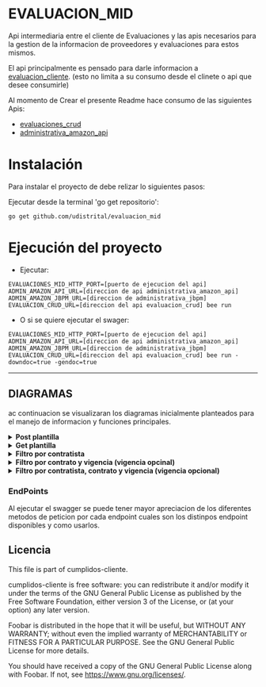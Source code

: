 # EVALUACION_MID

Api intermediaria entre el cliente de Evaluaciones y las apis necesarios para la gestion de la informacion de proveedores y evaluaciones para estos mismos.

El api principalmente es pensado para darle informacion a [evaluacion_cliente](https://github.com/udistrital/evaluacion_cliente). (esto no limita a su consumo desde el clinete o api que desee consumirle)


Al momento de Crear el presente Readme hace consumo de las siguientes Apis:

- [evaluaciones_crud](https://github.com/udistrital/evaluacion_crud)
- [administrativa_amazon_api](https://github.com/udistrital/administrativa_amazon_api)

# Instalación
Para instalar el proyecto de debe relizar lo siguientes pasos:

Ejecutar desde la terminal 'go get repositorio':
```shell 
go get github.com/udistrital/evaluacion_mid
```

# Ejecución del proyecto


- Ejecutar: 
```shell 
EVALUACIONES_MID_HTTP_PORT=[puerto de ejecucion del api] ADMIN_AMAZON_API_URL=[direccion de api administrativa_amazon_api] ADMIN_AMAZON_JBPM_URL=[direccion de administrativa_jbpm] EVALUACION_CRUD_URL=[direccion del api evaluacion_crud] bee run
```
- O si se quiere ejecutar el swager:

```shell 
EVALUACIONES_MID_HTTP_PORT=[puerto de ejecucion del api] ADMIN_AMAZON_API_URL=[direccion de api administrativa_amazon_api] ADMIN_AMAZON_JBPM_URL=[direccion de administrativa_jbpm] EVALUACION_CRUD_URL=[direccion del api evaluacion_crud] bee run -downdoc=true -gendoc=true
```


---

## DIAGRAMAS

ac continuacion se visualizaran los diagramas inicialmente planteados para el manejo de informacion y funciones principales.

<details>
    <summary><b>Post plantilla</b></summary>

![diagrama para plantillas-post_plantilla](https://user-images.githubusercontent.com/28914781/69213926-891f7800-0b33-11ea-81ee-fc63c0de7c60.png)
    

</details>

<details>
    <summary><b>Get plantilla</b></summary>

![diagrama para plantillas-get_plantilla](https://user-images.githubusercontent.com/28914781/69214069-ea474b80-0b33-11ea-8214-83063252521e.png)
    

</details>

<details>
    <summary><b>Filtro por contratista</b></summary>

    
![flujos Agora-filtro-contratista](https://user-images.githubusercontent.com/28914781/69214107-0945dd80-0b34-11ea-96e0-874996dd9d3d.png)
    

</details>

<details>
    <summary><b>Filtro por contrato y vigencia (vigencia opcinal)</b></summary>

    
![flujos Agora-filtro-contrato](https://user-images.githubusercontent.com/28914781/69214152-25497f00-0b34-11ea-9801-532125f2b20d.png)
    

</details>

<details>
    <summary><b>Filtro por contratista, contrato y vigencia (vigencia opcional)</b></summary>

![flujos Agora-filtro-contratista-contrato](https://user-images.githubusercontent.com/28914781/69214179-34303180-0b34-11ea-90ef-1fb375602e18.png)

    

</details>


### EndPoints

Al ejecutar el swagger se puede tener mayor apreciacion de los diferentes metodos de peticion por cada endpoint cuales son los distinpos endpoint disponibles y como usarlos.


## Licencia

This file is part of cumplidos-cliente.

cumplidos-cliente is free software: you can redistribute it and/or modify it under the terms of the GNU General Public License as published by the Free Software Foundation, either version 3 of the License, or (at your option) any later version.

Foobar is distributed in the hope that it will be useful, but WITHOUT ANY WARRANTY; without even the implied warranty of MERCHANTABILITY or FITNESS FOR A PARTICULAR PURPOSE. See the GNU General Public License for more details.

You should have received a copy of the GNU General Public License along with Foobar. If not, see https://www.gnu.org/licenses/.